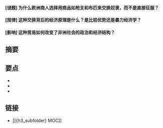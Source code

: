 #### [谜题] 为什么欧洲商人选择用商品如枪支和布匹来交换奴隶，而不是直接征服？


#### [规律] 这种交换背后的经济原理是什么？是比较优势还是暴力经济学？


#### [影响] 这种贸易如何改变了非洲社会的政治和经济结构？


## 摘要


## 要点

- 
- 
- 

## 链接

- [[{h3_subfolder} MOC]]
